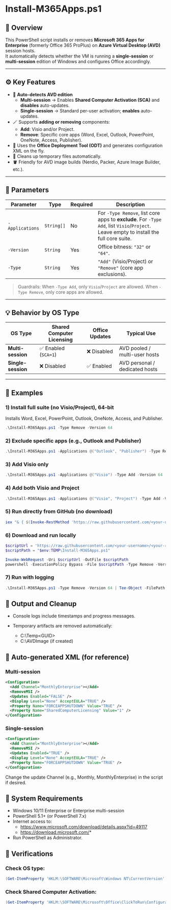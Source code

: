 # Install-M365Apps.ps1

## 🧩 Overview

This PowerShell script installs or removes **Microsoft 365 Apps for Enterprise** (formerly Office 365 ProPlus) on **Azure Virtual Desktop (AVD)** session hosts.  
It automatically detects whether the VM is running a **single-session** or **multi-session** edition of Windows and configures Office accordingly.

---

## ⚙️ Key Features

- 🧠 **Auto-detects AVD edition**
  - **Multi-session** → Enables **Shared Computer Activation (SCA)** and **disables** auto-updates.
  - **Single-session** → Standard per-user activation; **enables** auto-updates.
- 🪄 Supports **adding or removing** components:
  - **Add**: Visio and/or Project.
  - **Remove**: Specific core apps (Word, Excel, Outlook, PowerPoint, OneNote, Access, Publisher).
- 🧱 Uses the **Office Deployment Tool (ODT)** and generates configuration XML on the fly.
- 🧰 Cleans up temporary files automatically.
- 🪣 Friendly for AVD image builds (Nerdio, Packer, Azure Image Builder, etc.).

---

## 🚀 Parameters

| Parameter       | Type       | Required | Description                                                                                 |
|-----------------|------------|----------|---------------------------------------------------------------------------------------------|
| `-Applications` | `String[]` | No       | For `-Type Remove`, list core apps to **exclude**. For `-Type Add`, list `Visio`/`Project`. Leave empty to install the full core suite. |
| `-Version`      | `String`   | Yes      | Office bitness: `"32"` or `"64"`.                                                           |
| `-Type`         | `String`   | Yes      | `"Add"` (Visio/Project) or `"Remove"` (core app exclusions).                                |

> Guardrails: When `-Type Add`, only `Visio`/`Project` are allowed. When `-Type Remove`, only core apps are allowed.

---

## 💡 Behavior by OS Type

| OS Type            | Shared Computer Licensing | Office Updates | Typical Use                         |
|--------------------|---------------------------|----------------|-------------------------------------|
| **Multi-session**  | ✅ Enabled (`SCA=1`)      | ❌ Disabled    | AVD pooled / multi-user hosts       |
| **Single-session** | ❌ Disabled                | ✅ Enabled     | AVD personal / dedicated hosts      |

---

## 🧠 Examples

### 1) Install full suite (no Visio/Project), 64-bit
Installs Word, Excel, PowerPoint, Outlook, OneNote, Access, and Publisher.
```powershell
.\Install-M365Apps.ps1 -Type Remove -Version 64
```

### 2) Exclude specific apps (e.g., Outlook and Publisher)
```powershell
.\Install-M365Apps.ps1 -Applications @("Outlook", "Publisher") -Type Remove -Version 64
```

### 3) Add Visio only
```powershell
.\Install-M365Apps.ps1 -Applications @("Visio") -Type Add -Version 64
```

### 4) Add both Visio and Project
```powershell
.\Install-M365Apps.ps1 -Applications @("Visio", "Project") -Type Add -Version 64
```

### 5) Run directly from GitHub (no download)
```powershell
iex "& { $(Invoke-RestMethod 'https://raw.githubusercontent.com/<your-username>/<your-repo>/main/scripts/Install-M365Apps.ps1') } -Type Remove -Version 64"
```

### 6) Download and run locally
```powershell
$scriptUrl = 'https://raw.githubusercontent.com/<your-username>/<your-repo>/main/scripts/Install-M365Apps.ps1'
$scriptPath = "$env:TEMP\Install-M365Apps.ps1"

Invoke-WebRequest -Uri $scriptUrl -OutFile $scriptPath
powershell -ExecutionPolicy Bypass -File $scriptPath -Type Remove -Version 64
```

### 7) Run with logging
```powershell
.\Install-M365Apps.ps1 -Type Remove -Version 64 | Tee-Object -FilePath "C:\Temp\OfficeInstall.log"
```

## 🧰 Output and Cleanup

- Console logs include timestamps and progress messages.

- Temporary artifacts are removed automatically:

  - C:\Temp\<GUID>
  - C:\AVDImage (if created)

## 🪪 Auto-generated XML (for reference)
### Multi-session
```xml
<Configuration>
  <Add Channel="MonthlyEnterprise"></Add>
  <RemoveMSI />
  <Updates Enabled="FALSE" />
  <Display Level="None" AcceptEULA="TRUE" />
  <Property Name="FORCEAPPSHUTDOWN" Value="TRUE" />
  <Property Name="SharedComputerLicensing" Value="1" />
</Configuration>
```
### Single-session
```xml
<Configuration>
  <Add Channel="MonthlyEnterprise"></Add>
  <RemoveMSI />
  <Updates Enabled="TRUE" />
  <Display Level="None" AcceptEULA="TRUE" />
  <Property Name="FORCEAPPSHUTDOWN" Value="TRUE" />
</Configuration>
```
Change the update Channel (e.g., Monthly, MonthlyEnterprise) in the script if desired.

## 🧩 System Requirements
- Windows 10/11 Enterprise or Enterprise multi-session
- PowerShell 5.1+ (or PowerShell 7.x)
- Internet access to:
  - https://www.microsoft.com/download/details.aspx?id=49117
  - https://download.microsoft.com/*
- Run PowerShell as Administrator.

## 🔎 Verifications
### Check OS type:
```powershell
(Get-ItemProperty 'HKLM:\SOFTWARE\Microsoft\Windows NT\CurrentVersion').ProductName
```
### Check Shared Computer Activation:
```powershell
(Get-ItemProperty 'HKLM:\SOFTWARE\Microsoft\Office\ClickToRun\Configuration').SharedComputerLicensing
```
